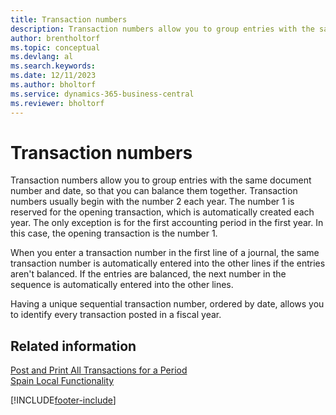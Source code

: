 ```yaml
---
title: Transaction numbers
description: Transaction numbers allow you to group entries with the same document number and date, so that you can balance them together.
author: brentholtorf
ms.topic: conceptual
ms.devlang: al
ms.search.keywords:
ms.date: 12/11/2023
ms.author: bholtorf
ms.service: dynamics-365-business-central
ms.reviewer: bholtorf
---
```

# Transaction numbers
Transaction numbers allow you to group entries with the same document number and date, so that you can balance them together. Transaction numbers usually begin with the number 2 each year. The number 1 is reserved for the opening transaction, which is automatically created each year. The only exception is for the first accounting period in the first year. In this case, the opening transaction is the number 1.  

When you enter a transaction number in the first line of a journal, the same transaction number is automatically entered into the other lines if the entries aren't balanced. If the entries are balanced, the next number in the sequence is automatically entered into the other lines.  

Having a unique sequential transaction number, ordered by date, allows you to identify every transaction posted in a fiscal year.  

## Related information  
 [Post and Print All Transactions for a Period](how-to-post-and-print-all-transactions-for-a-period.md)   
 [Spain Local Functionality](spain-local-functionality.md)


[!INCLUDE[footer-include](../../includes/footer-banner.md)]